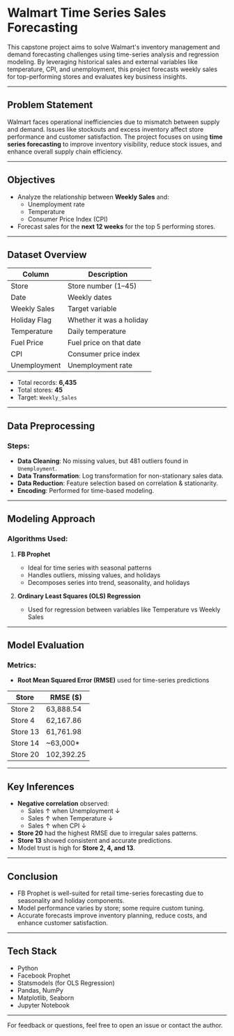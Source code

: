 #  Walmart Time Series Sales Forecasting

This capstone project aims to solve Walmart's inventory management and demand forecasting challenges using time-series analysis and regression modeling. By leveraging historical sales and external variables like temperature, CPI, and unemployment, this project forecasts weekly sales for top-performing stores and evaluates key business insights.

---

##  Problem Statement

Walmart faces operational inefficiencies due to mismatch between supply and demand. Issues like stockouts and excess inventory affect store performance and customer satisfaction. The project focuses on using **time series forecasting** to improve inventory visibility, reduce stock issues, and enhance overall supply chain efficiency.

---

##  Objectives

- Analyze the relationship between **Weekly Sales** and:
  - Unemployment rate
  - Temperature
  - Consumer Price Index (CPI)
- Forecast sales for the **next 12 weeks** for the top 5 performing stores.

---

##  Dataset Overview

| Column           | Description                         |
|------------------|-------------------------------------|
| Store            | Store number (1–45)                 |
| Date             | Weekly dates                        |
| Weekly Sales     | Target variable                     |
| Holiday Flag     | Whether it was a holiday            |
| Temperature      | Daily temperature                   |
| Fuel Price       | Fuel price on that date             |
| CPI              | Consumer price index                |
| Unemployment     | Unemployment rate                   |

- Total records: **6,435**
- Total stores: **45**
- Target: `Weekly_Sales`

---

##  Data Preprocessing

###  Steps:
- **Data Cleaning**: No missing values, but 481 outliers found in `Unemployment`.
- **Data Transformation**: Log transformation for non-stationary sales data.
- **Data Reduction**: Feature selection based on correlation & stationarity.
- **Encoding**: Performed for time-based modeling.

---

##  Modeling Approach

### Algorithms Used:

1. **FB Prophet**
   - Ideal for time series with seasonal patterns
   - Handles outliers, missing values, and holidays
   - Decomposes series into trend, seasonality, and holidays

2. **Ordinary Least Squares (OLS) Regression**
   - Used for regression between variables like Temperature vs Weekly Sales

---

##  Model Evaluation

###  Metrics:
- **Root Mean Squared Error (RMSE)** used for time-series predictions

| Store     | RMSE ($)     |
|-----------|--------------|
| Store 2   | 63,888.54    |
| Store 4   | 62,167.86    |
| Store 13  | 61,761.98    |
| Store 14  | ~63,000*     |
| Store 20  | 102,392.25   |


---

##  Key Inferences

- **Negative correlation** observed:
  - Sales ↑ when Unemployment ↓
  - Sales ↑ when Temperature ↓
  - Sales ↑ when CPI ↓
- **Store 20** had the highest RMSE due to irregular sales patterns.
- **Store 13** showed consistent and accurate predictions.
- Model trust is high for **Store 2, 4, and 13**.

---

##  Conclusion

- FB Prophet is well-suited for retail time-series forecasting due to seasonality and holiday components.
- Model performance varies by store; some require custom tuning.
- Accurate forecasts improve inventory planning, reduce costs, and enhance customer satisfaction.

---

##  Tech Stack

- Python
- Facebook Prophet
- Statsmodels (for OLS Regression)
- Pandas, NumPy
- Matplotlib, Seaborn
- Jupyter Notebook

---

For feedback or questions, feel free to open an issue or contact the author.
